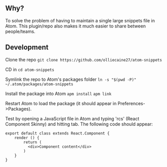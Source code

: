 ## Why?

To solve the problem of having to maintain a single large snippets file in Atom. This plugin/repo also makes it much easier to share between people/teams.

## Development

Clone the repo
`git clone https://github.com/olliecaine27/atom-snippets`

CD in
`cd atom-snippets`

Symlink the repo to Atom's packages folder
`ln -s "$(pwd -P)" ~/.atom/packages/atom-snippets`

Install the package into Atom
`apm install`
`apm link`

Restart Atom to load the package (it should appear in Preferences->Packages).

Test by opening a JavaScript file in Atom and typing 'rcs' (React Component Skinny) and hitting tab. The following code should appear:

```import React from 'react'
export default class extends React.Component {
    render () {
        return (
          <div>Component content</div>
        )
    }
}
```
